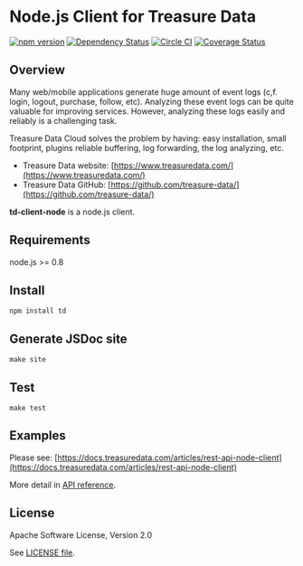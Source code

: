 # Node.js Client for Treasure Data

 [![npm version](https://badge.fury.io/js/td.svg)](https://badge.fury.io/js/td) [![Dependency Status](https://david-dm.org/treasure-data/td-client-node.svg)](https://david-dm.org/treasure-data/td-client-node) [![Circle CI](https://circleci.com/gh/treasure-data/td-client-node.svg?style=svg&circle-token=3e6d45d70e790212c0aa5a974f3daf8656fd3a37)](https://circleci.com/gh/treasure-data/td-client-node) [![Coverage Status](https://coveralls.io/repos/github/treasure-data/td-client-node/badge.svg?branch=integrate-coveralls)](https://coveralls.io/github/treasure-data/td-client-node?branch=integrate-coveralls)

## Overview

Many web/mobile applications generate huge amount of event logs (c,f. login,
logout, purchase, follow, etc).  Analyzing these event logs can be quite
valuable for improving services.  However, analyzing these logs easily and
reliably is a challenging task.

Treasure Data Cloud solves the problem by having: easy installation, small
footprint, plugins reliable buffering, log forwarding, the log analyzing, etc.

  * Treasure Data website: [https://www.treasuredata.com/](https://www.treasuredata.com/)
  * Treasure Data GitHub: [https://github.com/treasure-data/](https://github.com/treasure-data/)

**td-client-node** is a node.js client.

## Requirements

node.js >= 0.8

## Install

    npm install td

## Generate JSDoc site

    make site

## Test

    make test

## Examples
Please see: [https://docs.treasuredata.com/articles/rest-api-node-client](https://docs.treasuredata.com/articles/rest-api-node-client)

More detail in [API reference](http://treasure-data.github.io/td-client-node/docs/index.html).

## License

Apache Software License, Version 2.0

See [LICENSE file](https://github.com/treasure-data/td-client-node/blob/master/LICENSE).
